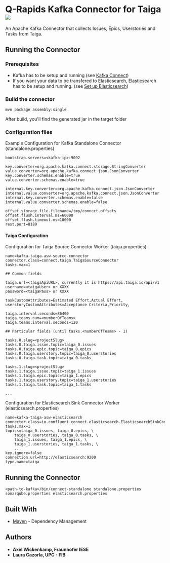 # Q-Rapids Kafka Connector for Taiga ![](https://img.shields.io/badge/License-Apache2.0-blue.svg)

An Apache Kafka Connector that collects Issues, Epics, Userstories and Tasks from Taiga.

## Running the Connector

### Prerequisites

* Kafka has to be setup and running (see [Kafka Connect](https://docs.confluent.io/current/connect/index.html))
* If you want your data to be transfered to Elasticsearch, Elasticsearch has to be setup and running. (see [Set up Elasticsearch](https://www.elastic.co/guide/en/elasticsearch/reference/current/setup.html))

### Build the connector

```
mvn package assembly:single
```
After build, you'll find the generated jar in the target folder

### Configuration files

Example Configuration for Kafka Standalone Connector (standalone.properties)

```properties
bootstrap.servers=<kafka-ip>:9092

key.converter=org.apache.kafka.connect.storage.StringConverter
value.converter=org.apache.kafka.connect.json.JsonConverter
key.converter.schemas.enable=true
value.converter.schemas.enable=true

internal.key.converter=org.apache.kafka.connect.json.JsonConverter
internal.value.converter=org.apache.kafka.connect.json.JsonConverter
internal.key.converter.schemas.enable=false
internal.value.converter.schemas.enable=false

offset.storage.file.filename=/tmp/connect.offsets
offset.flush.interval.ms=60000
offset.flush.timeout.ms=10000
rest.port=8189
```

#### Taiga Configuration

Configuration for Taiga Source Connector Worker (taiga.properties)

```properties
name=kafka-taiga-asw-source-connector
connector.class=connect.taiga.TaigaSourceConnector
tasks.max=1

## Common fields

taiga.url=<taigaApiURL>, currently it is https://api.taiga.io/api/v1
username=<taigaUser> or XXXX
password=<taigaPass> or XXXX

taskCustomAttributes=Estimated Effort,Actual Effort,
userstoryCustomAttributes=Acceptance Criteria,Priority,

taiga.interval.seconds=86400
taiga.teams.num=<numberOfTeams>
taiga.teams.interval.seconds=120

## Particular fields (until tasks.<numberOfTeams> - 1)

tasks.0.slug=<projectSlug>
tasks.0.taiga.issue.topic=taiga_0.issues
tasks.0.taiga.epic.topic=taiga_0.epics
tasks.0.taiga.userstory.topic=taiga_0.userstories
tasks.0.taiga.task.topic=taiga_0.tasks

tasks.1.slug=<projectSlug>
tasks.1.taiga.issue.topic=taiga_1.issues
tasks.1.taiga.epic.topic=taiga_1.epics
tasks.1.taiga.userstory.topic=taiga_1.userstories
tasks.1.taiga.task.topic=taiga_1.tasks

...
```

Configuration for Elasticsearch Sink Connector Worker (elasticsearch.properties)

```properties
name=kafka-taiga-asw-elasticsearch
connector.class=io.confluent.connect.elasticsearch.ElasticsearchSinkConnector
tasks.max=1
topics=taiga_0.issues, taiga_0.epics, \
    taiga_0.userstories, taiga_0.tasks, \
    taiga_1.issues, taiga_1.epics, \
    taiga_1.userstories, taiga_1.tasks, \
    ...
key.ignore=false
connection.url=http://elasticsearch:9200
type.name=taiga
```

## Running the Connector

```
<path-to-kafka>/bin/connect-standalone standalone.properties sonarqube.properties elasticsearch.properties
```

## Built With

* [Maven](https://maven.apache.org/) - Dependency Management


## Authors

* **Axel Wickenkamp, Fraunhofer IESE**
* **Laura Cazorla, UPC - FIB**

